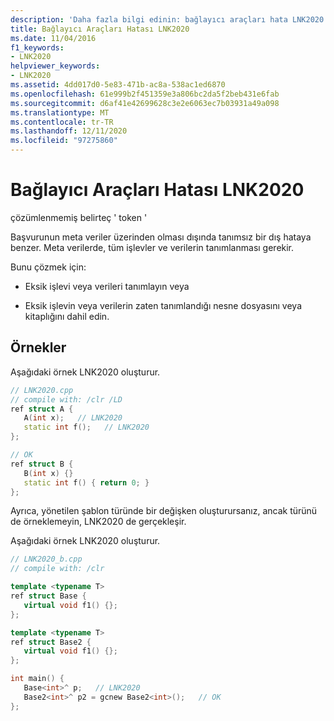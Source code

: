 ```yaml
---
description: 'Daha fazla bilgi edinin: bağlayıcı araçları hata LNK2020'
title: Bağlayıcı Araçları Hatası LNK2020
ms.date: 11/04/2016
f1_keywords:
- LNK2020
helpviewer_keywords:
- LNK2020
ms.assetid: 4dd017d0-5e83-471b-ac8a-538ac1ed6870
ms.openlocfilehash: 61e999b2f451359e3a806bc2da5f2beb431e6fab
ms.sourcegitcommit: d6af41e42699628c3e2e6063ec7b03931a49a098
ms.translationtype: MT
ms.contentlocale: tr-TR
ms.lasthandoff: 12/11/2020
ms.locfileid: "97275860"
---
```

# <a name="linker-tools-error-lnk2020"></a>Bağlayıcı Araçları Hatası LNK2020

çözümlenmemiş belirteç ' token '

Başvurunun meta veriler üzerinden olması dışında tanımsız bir dış hataya benzer. Meta verilerde, tüm işlevler ve verilerin tanımlanması gerekir.

Bunu çözmek için:

- Eksik işlevi veya verileri tanımlayın veya

- Eksik işlevin veya verilerin zaten tanımlandığı nesne dosyasını veya kitaplığını dahil edin.

## <a name="examples"></a>Örnekler

Aşağıdaki örnek LNK2020 oluşturur.

```cpp
// LNK2020.cpp
// compile with: /clr /LD
ref struct A {
   A(int x);   // LNK2020
   static int f();   // LNK2020
};

// OK
ref struct B {
   B(int x) {}
   static int f() { return 0; }
};
```

Ayrıca, yönetilen şablon türünde bir değişken oluşturursanız, ancak türünü de örneklemeyin, LNK2020 de gerçekleşir.

Aşağıdaki örnek LNK2020 oluşturur.

```cpp
// LNK2020_b.cpp
// compile with: /clr

template <typename T>
ref struct Base {
   virtual void f1() {};
};

template <typename T>
ref struct Base2 {
   virtual void f1() {};
};

int main() {
   Base<int>^ p;   // LNK2020
   Base2<int>^ p2 = gcnew Base2<int>();   // OK
};
```
